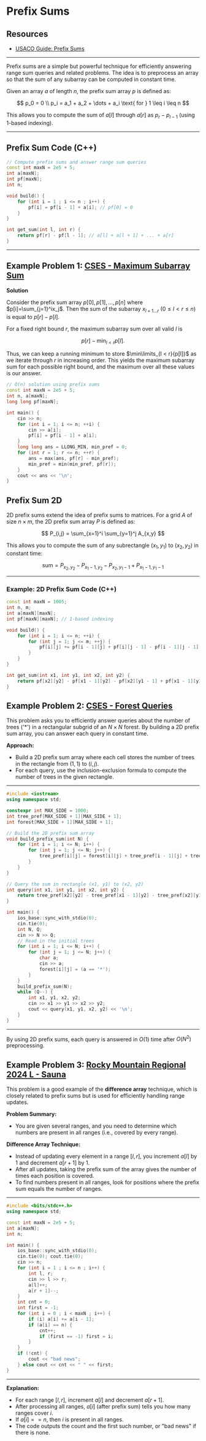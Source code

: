 
# Prefix Sums

## Resources
- [USACO Guide: Prefix Sums](https://usaco.guide/silver/prefix-sums?lang=cpp)

---

Prefix sums are a simple but powerful technique for efficiently answering range sum queries and related problems. The idea is to preprocess an array so that the sum of any subarray can be computed in constant time.

Given an array $a$ of length $n$, the prefix sum array $p$ is defined as:

$$
p_0 = 0 \\
p_i = a_1 + a_2 + \dots + a_i \text{ for } 1 \leq i \leq n
$$


This allows you to compute the sum of $a[l]$ through $a[r]$ as $p_r - p_{l-1}$ (using 1-based indexing).

---


## Prefix Sum Code (C++)

```cpp
// Compute prefix sums and answer range sum queries
const int maxN = 2e5 + 5;
int a[maxN];
int pf[maxN];
int n;

void build() {
    for (int i = 1 ; i <= n ; i++) {
        pf[i] = pf[i - 1] + a[i]; // pf[0] = 0
    }
}

int get_sum(int l, int r) {
    return pf[r] - pf[l - 1]; // a[l] + a[l + 1] + ... + a[r]
}
```
---


## Example Problem 1: [CSES - Maximum Subarray Sum](https://cses.fi/problemset/task/1643)

**Solution**

Consider the prefix sum array $p[0], p[1], \dots, p[n]$ where $p[i]=\sum_{j=1}^ix_j$. Then the sum of the subarray $x_{l+1\dots r}$ ($0\le l < r\le n$) is equal to $p[r]-p[l]$.

For a fixed right bound $r$, the maximum subarray sum over all valid $l$ is

$$p[r]-\min_{l < r}{p[l]}.$$ 

Thus, we can keep a running minimum to store $\min\limits_{l < r}{p[l]}$ as we iterate through $r$ in increasing order. This yields the maximum subarray sum for each possible right bound, and the maximum over all these values is our answer.

```cpp
// O(n) solution using prefix sums
const int maxN = 2e5 + 5;
int n, a[maxN];
long long pf[maxN];

int main() {
    cin >> n;
    for (int i = 1; i <= n; ++i) {
        cin >> a[i];
        pf[i] = pf[i - 1] + a[i];
    }
    long long ans = LLONG_MIN, min_pref = 0;
    for (int r = 1; r <= n; ++r) {
        ans = max(ans, pf[r] - min_pref);
        min_pref = min(min_pref, pf[r]);
    }
    cout << ans << '\n';
}
```
## Prefix Sum 2D

2D prefix sums extend the idea of prefix sums to matrices. For a grid $A$ of size $n \times m$, the 2D prefix sum array $P$ is defined as:

$$
P_{i,j} = \sum_{x=1}^i \sum_{y=1}^j A_{x,y}
$$

This allows you to compute the sum of any subrectangle $(x_1, y_1)$ to $(x_2, y_2)$ in constant time:

$$
\text{sum} = P_{x_2, y_2} - P_{x_1-1, y_2} - P_{x_2, y_1-1} + P_{x_1-1, y_1-1}
$$

---

### Example: 2D Prefix Sum Code (C++)

```cpp
const int maxN = 1005;
int n, m;
int a[maxN][maxN];
int pf[maxN][maxN]; // 1-based indexing

void build() {
    for (int i = 1; i <= n; ++i) {
        for (int j = 1; j <= m; ++j) {
            pf[i][j] += pf[i - 1][j] + pf[i][j - 1] - pf[i - 1][j - 1] + a[i][j];
        }
    }
}

int get_sum(int x1, int y1, int x2, int y2) {
    return pf[x2][y2] - pf[x1 - 1][y2] - pf[x2][y1 - 1] + pf[x1 - 1][y1 - 1];
}
```

## Example Problem 2: [CSES - Forest Queries](https://cses.fi/problemset/task/1652)

This problem asks you to efficiently answer queries about the number of trees ('*') in a rectangular subgrid of an $N \times N$ forest. By building a 2D prefix sum array, you can answer each query in constant time.

**Approach:**
- Build a 2D prefix sum array where each cell stores the number of trees in the rectangle from $(1,1)$ to $(i,j)$.
- For each query, use the inclusion-exclusion formula to compute the number of trees in the given rectangle.

---

```cpp
#include <iostream>
using namespace std;

constexpr int MAX_SIDE = 1000;
int tree_pref[MAX_SIDE + 1][MAX_SIDE + 1];
int forest[MAX_SIDE + 1][MAX_SIDE + 1];

// Build the 2D prefix sum array
void build_prefix_sum(int N) {
    for (int i = 1; i <= N; i++) {
        for (int j = 1; j <= N; j++) {
            tree_pref[i][j] = forest[i][j] + tree_pref[i - 1][j] + tree_pref[i][j - 1] - tree_pref[i - 1][j - 1];
        }
    }
}

// Query the sum in rectangle (x1, y1) to (x2, y2)
int query(int x1, int y1, int x2, int y2) {
    return tree_pref[x2][y2] - tree_pref[x1 - 1][y2] - tree_pref[x2][y1 - 1] + tree_pref[x1 - 1][y1 - 1];
}

int main() {
    ios_base::sync_with_stdio(0);
    cin.tie(0);
    int N, Q;
    cin >> N >> Q;
    // Read in the initial trees
    for (int i = 1; i <= N; i++) {
        for (int j = 1; j <= N; j++) {
            char a;
            cin >> a;
            forest[i][j] = (a == '*');
        }
    }
    build_prefix_sum(N);
    while (Q--) {
        int x1, y1, x2, y2;
        cin >> x1 >> y1 >> x2 >> y2;
        cout << query(x1, y1, x2, y2) << '\n';
    }
}
```

---

By using 2D prefix sums, each query is answered in $O(1)$ time after $O(N^2)$ preprocessing.


## Example Problem 3: [Rocky Mountain Regional 2024 L - Sauna](https://qoj.ac/contest/2151/problem/12193)

This problem is a good example of the **difference array** technique, which is closely related to prefix sums but is used for efficiently handling range updates.

**Problem Summary:**
- You are given several ranges, and you need to determine which numbers are present in all ranges (i.e., covered by every range).

**Difference Array Technique:**
- Instead of updating every element in a range $[l, r]$, you increment $a[l]$ by 1 and decrement $a[r+1]$ by 1.
- After all updates, taking the prefix sum of the array gives the number of times each position is covered.
- To find numbers present in all ranges, look for positions where the prefix sum equals the number of ranges.

---

```cpp
#include <bits/stdc++.h>
using namespace std;

const int maxN = 2e5 + 5;
int a[maxN];
int n;

int main() {
    ios_base::sync_with_stdio(0);
    cin.tie(0); cout.tie(0);
    cin >> n;
    for (int i = 1 ; i <= n ; i++) {
        int l, r;
        cin >> l >> r;
        a[l]++;
        a[r + 1]--;
    }
    int cnt = 0;
    int first = -1;
    for (int i = 0 ; i < maxN ; i++) {
        if (i) a[i] += a[i - 1];
        if (a[i] == n) {
            cnt++;
            if (first == -1) first = i;
        }
    }
    if (!cnt) {
        cout << "bad news";
    } else cout << cnt << " " << first;
}
```

---

**Explanation:**
- For each range $[l, r]$, increment $a[l]$ and decrement $a[r+1]$.
- After processing all ranges, $a[i]$ (after prefix sum) tells you how many ranges cover $i$.
- If $a[i] == n$, then $i$ is present in all ranges.
- The code outputs the count and the first such number, or "bad news" if there is none.